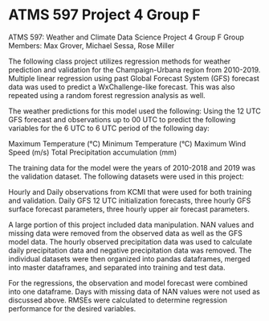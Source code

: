 # ATMS 597 Project 4 Group F
ATMS 597: Weather and Climate Data Science
Project 4 Group F
Group Members: Max Grover, Michael Sessa, Rose Miller

The following class project utilizes regression methods for weather prediction and validation for the Champaign-Urbana region from 2010-2019.
Multiple linear regression using past Global Forecast System (GFS) forecast data was used to predict a WxChallenge-like forecast. This was also repeated using a random forest regression analysis as well.

The weather predictions for this model used the following:
Using the 12 UTC GFS forecast and observations up to 00 UTC to predict the following variables for the 6 UTC to 6 UTC period of the following day:

Maximum Temperature (°C)
Minimum Temperature (°C)
Maximum Wind Speed (m/s)
Total Precipitation accumulation (mm)

The training data for the model were the years of 2010-2018 and 2019 was the validation dataset.
The following datasets were used in this project:

Hourly and Daily observations from KCMI that were used for both training and validation.
Daily GFS 12 UTC initialization forecasts, three hourly GFS surface forecast parameters, three hourly upper air forecast parameters.

A large portion of this project included data manipulation. NAN values and missing data were removed from the observed data as well as the GFS model data. The hourly observed precipitation data was used to calculate daily precipitation data and negative precipitation data was removed. The individual datasets were then organized into pandas dataframes, merged into master dataframes, and separated into training and test data.

For the regressions, the observation and model forecast were combined into one dataframe. Days with missing data of NAN values were not used as discussed above. RMSEs were calculated to determine regression performance for the desired variables.
